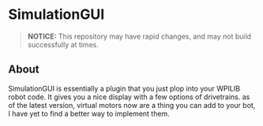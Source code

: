 # SimulationGUI

> **NOTICE:** This repository may have rapid changes, and may not build successfully at times.

## About
SimulationGUI is essentially a plugin that you just plop into your WPILIB robot code. It gives you a nice display 
with a few options of drivetrains. as of the latest version, virtual motors now are a thing you can add to your bot,
I have yet to find a better way to implement them.
